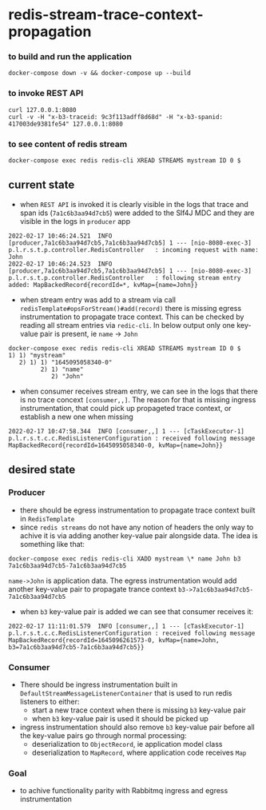 # redis-stream-trace-context-propagation

### to build and run the application

```shell
docker-compose down -v && docker-compose up --build
```

### to invoke REST API

```shell
curl 127.0.0.1:8080
curl -v -H "x-b3-traceid: 9c3f113adff8d68d" -H "x-b3-spanid: 417003de9381fe54" 127.0.0.1:8080
```

### to see content of redis stream

```shell
docker-compose exec redis redis-cli XREAD STREAMS mystream ID 0 $
```

## current state

- when `REST API` is invoked it is clearly visible in the logs that trace and span ids (`7a1c6b3aa94d7cb5`) were added to the Slf4J MDC and they are visible in the logs in `producer` app

```
2022-02-17 10:46:24.521  INFO [producer,7a1c6b3aa94d7cb5,7a1c6b3aa94d7cb5] 1 --- [nio-8080-exec-3] p.l.r.s.t.p.controller.RedisController   : incoming request with name: John
2022-02-17 10:46:24.523  INFO [producer,7a1c6b3aa94d7cb5,7a1c6b3aa94d7cb5] 1 --- [nio-8080-exec-3] p.l.r.s.t.p.controller.RedisController   : following stream entry added: MapBackedRecord{recordId=*, kvMap={name=John}}
```

- when stream entry was add to a stream via call `redisTemplate#opsForStream()#add(record)` there is missing egress instrumentation to propagate trace context.
  This can be checked by reading all stream entries via `redic-cli`. In below output only one key-value pair is present, ie `name` -> `John`

```shell
docker-compose exec redis redis-cli XREAD STREAMS mystream ID 0 $
1) 1) "mystream"
   2) 1) 1) "1645095058340-0"
         2) 1) "name"
            2) "John"
```

- when consumer receives stream entry, we can see in the logs that there is no trace concext `[consumer,,]`. The reason for that is missing ingress instrumentation, that could pick up propageted trace context, or establish a new one when missing

```
2022-02-17 10:47:58.344  INFO [consumer,,] 1 --- [cTaskExecutor-1] p.l.r.s.t.c.c.RedisListenerConfiguration : received following message MapBackedRecord{recordId=1645095058340-0, kvMap={name=John}}

```

## desired state

### Producer

- there should be egress instrumentation to propagate trace context built in `RedisTemplate`
- since `redis streams` do not have any notion of headers the only way to achive it is via adding another key-value pair alongside data. The idea is something like that:

```shell
docker-compose exec redis redis-cli XADD mystream \* name John b3 7a1c6b3aa94d7cb5-7a1c6b3aa94d7cb5
```

`name->John` is application data. The egress instrumentation would add another key-value pair to propagate trance context `b3->7a1c6b3aa94d7cb5-7a1c6b3aa94d7cb5`

- when `b3` key-value pair is added we can see that consumer receives it:

```
2022-02-17 11:11:01.579  INFO [consumer,,] 1 --- [cTaskExecutor-1] p.l.r.s.t.c.c.RedisListenerConfiguration : received following message MapBackedRecord{recordId=1645096261573-0, kvMap={name=John, b3=7a1c6b3aa94d7cb5-7a1c6b3aa94d7cb5}}
```

### Consumer

- There should be ingress instrumentation built in `DefaultStreamMessageListenerContainer` that is used to run redis listeners to either:
  - start a new trace context when there is missing `b3` key-value pair
  - when `b3` key-value pair is used it should be picked up
- ingress instrumentation should also remove `b3` key-value pair before all the key-value pairs go through normal processing:
  - deserialization to `ObjectRecord`, ie application model class
  - deserialization to `MapRecord`, where application code receives `Map`

### Goal

- to achive functionality parity with Rabbitmq ingress and egress instrumentation
